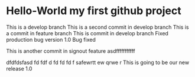 # Hello-World my first github project 
This is a develop branch 
This is a second commit in develop branch 
This is a commit in feature branch
This is commit in develop branch
Fixed production bug
version 1.0
Bug fixed

This is another commit in signout feature
asdfffffffffff


dfdfdsfasd
fd
fdf
d
fd
fd
fd
f
safewrtt
ew
qrwe
r
This is going to be our new release 1.0
